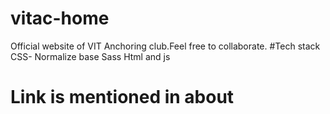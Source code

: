 # vitac-home
Official website of VIT Anchoring club.Feel free to collaborate. 
#Tech stack
CSS- Normalize base
Sass
Html and js
# Link is mentioned in about
